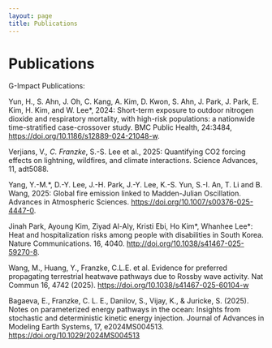 ```yaml
---
layout: page
title: Publications
---
```



# Publications

G-Impact Publications:

Yun, H., S. Ahn, J. Oh, C. Kang, A. Kim, D. Kwon, S. Ahn, J. Park, J. Park, E. Kim, H. Kim, and W. Lee*, 2024: Short-term exposure to outdoor nitrogen dioxide and respiratory mortality, with high-risk populations: a nationwide time-stratified case-crossover study. BMC Public Health, 24:3484, https://doi.org/10.1186/s12889-024-21048-w.

Verjians, V.*, C. Franzke*, S.-S. Lee et al., 2025: Quantifying CO2 forcing effects on lightning, wildfires, and climate interactions. Science Advances, 11, adt5088. 

Yang, Y.-M.*, D.-Y. Lee, J.-H. Park, J.-Y. Lee, K.-S. Yun, S.-I. An, T. Li and B. Wang, 2025: Global fire emission linked to Madden-Julian Oscillation. Advances in Atmospheric Sciences. https://doi.org/10.1007/s00376-025-4447-0.

Jinah Park, Ayoung Kim, Ziyad Al-Aly, Kristi Ebi, Ho Kim*, Whanhee Lee*: Heat and hospitalization risks among people with disabilities in South Korea. Nature Communications. 16, 4040. http://doi.org/10.1038/s41467-025-59270-8. 

Wang, M., Huang, Y., Franzke, C.L.E. et al. Evidence for preferred propagating terrestrial heatwave pathways due to Rossby wave activity. Nat Commun 16, 4742 (2025). https://doi.org/10.1038/s41467-025-60104-w

Bagaeva, E., Franzke, C. L. E., Danilov, S., Vijay, K., & Juricke, S. (2025). Notes on parameterized energy pathways in the ocean: Insights from stochastic and deterministic kinetic energy injection. Journal of Advances in Modeling Earth Systems, 17, e2024MS004513. https://doi.org/10.1029/2024MS004513

